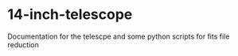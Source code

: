 14-inch-telescope
=================

Documentation for the telescpe and some python scripts for fits file reduction